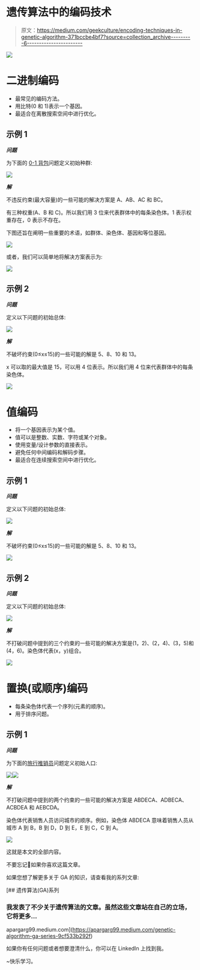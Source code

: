 # 遗传算法中的编码技术

> 原文：<https://medium.com/geekculture/encoding-techniques-in-genetic-algorithm-371bccbe4bf7?source=collection_archive---------6----------------------->

![](img/01932a09386febece067e3cc359daee7.png)

# 二进制编码

*   最常见的编码方法。
*   用比特(0 和 1)表示一个基因。
*   最适合在离散搜索空间中进行优化。

## 示例 1

***问题***

为下面的 [0-1 背包](https://en.wikipedia.org/wiki/Knapsack_problem)问题定义初始种群:

![](img/6997c9f3e98c69222c3cd54d799febba.png)

***解***

不违反约束(最大容量)的一些可能的解决方案是 A、AB、AC 和 BC。

有三种权重(A、B 和 C)。所以我们用 3 位来代表群体中的每条染色体。1 表示权重存在，0 表示不存在。

下图还旨在阐明一些重要的术语，如群体、染色体、基因和等位基因。

![](img/08ec8e4445096fc527d34de54894ef0d.png)

或者，我们可以简单地将解决方案表示为:

![](img/b65392f12eee0c5b2bf2df785d3229cb.png)

## 示例 2

***问题***

定义以下问题的初始总体:

![](img/5ad6a75651a16b02c63aac4de1b72458.png)

***解***

不破坏约束(0≤x≤15)的一些可能的解是 5、8、10 和 13。

x 可以取的最大值是 15，可以用 4 位表示。所以我们用 4 位来代表群体中的每条染色体。

![](img/34eed744e91f8d70af1228d09d3687cb.png)

# 值编码

*   将一个基因表示为某个值。
*   值可以是整数、实数、字符或某个对象。
*   使用变量/设计参数的直接表示。
*   避免任何中间编码和解码步骤。
*   最适合在连续搜索空间中进行优化。

## 示例 1

***问题***

定义以下问题的初始总体:

![](img/5ad6a75651a16b02c63aac4de1b72458.png)

***解***

不破坏约束(0≤x≤15)的一些可能的解是 5、8、10 和 13。

![](img/2b3520b37a1caace2e122001a50f4b8a.png)

## 示例 2

***问题***

定义以下问题的初始总体:

![](img/37fb9510a9403b0517a1d1831a623f97.png)

***解***

不打破问题中提到的三个约束的一些可能的解决方案是(1，2)、(2，4)、(3，5)和(4，6)。染色体代表(x，y)组合。

![](img/bd1ff3807ce24de9c1a9fef3c58c5b60.png)

# 置换(或顺序)编码

*   每条染色体代表一个序列(元素的顺序)。
*   用于排序问题。

## 示例 1

***问题***

为下面的[旅行推销员](https://en.wikipedia.org/wiki/Travelling_salesman_problem)问题定义初始人口:

![](img/fdaf2b5be8684535398e86f131458ebb.png)![](img/a941c0c521a56f4d91e8ade48bbbe001.png)

***解***

不打破问题中提到的两个约束的一些可能的解决方案是 ABDECA、ADBECA、ACBDEA 和 AEBCDA。

染色体代表销售人员访问城市的顺序。例如，染色体 ABDECA 意味着销售人员从城市 A 到 B，B 到 D，D 到 E，E 到 C，C 到 A。

![](img/aae25671406135651a9acdd98e7aacf0.png)

这就是本文的全部内容。

不要忘记👏如果你喜欢这篇文章。

如果您想了解更多关于 GA 的知识，请查看我的系列文章:

[](https://apargarg99.medium.com/genetic-algorithm-ga-series-9cf533b292f) [## 遗传算法(GA)系列

### 我发表了不少关于遗传算法的文章。虽然这些文章站在自己的立场，它将更多…

apargarg99.medium.com](https://apargarg99.medium.com/genetic-algorithm-ga-series-9cf533b292f) 

如果你有任何问题或者想要澄清什么，你可以在 LinkedIn 上找到我。

~快乐学习。
